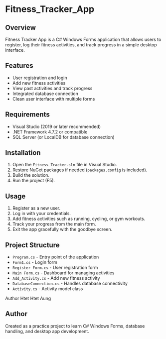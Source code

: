 # Fitness_Tracker_App


## Overview
Fitness Tracker App is a C# Windows Forms application that allows users to register, log their fitness activities, and track progress in a simple desktop interface.

## Features
- User registration and login
- Add new fitness activities
- View past activities and track progress
- Integrated database connection
- Clean user interface with multiple forms

## Requirements
- Visual Studio (2019 or later recommended)
- .NET Framework 4.7.2 or compatible
- SQL Server (or LocalDB for database connection)

## Installation
1. Open the `Fitness_Tracker.sln` file in Visual Studio.
2. Restore NuGet packages if needed (`packages.config` is included).
3. Build the solution.
4. Run the project (F5).

## Usage
1. Register as a new user.
2. Log in with your credentials.
3. Add fitness activities such as running, cycling, or gym workouts.
4. Track your progress from the main form.
5. Exit the app gracefully with the goodbye screen.

## Project Structure
- `Program.cs` - Entry point of the application
- `Form1.cs` - Login form
- `Register Form.cs` - User registration form
- `Main Form.cs` - Dashboard for managing activities
- `Add_Activity.cs` - Add new fitness activity
- `DatabaseConnection.cs` - Handles database connectivity
- `Activity.cs` - Activity model class

Author 
Htet Htet Aung
## Author
Created as a practice project to learn C# Windows Forms, database handling, and desktop app development.
